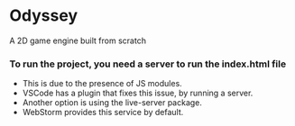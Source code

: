 # Odyssey
A 2D game engine built from scratch

### To run the project, you need a server to run the index.html file
- This is due to the presence of JS modules.
- VSCode has a plugin that fixes this issue, by running a server.
- Another option is using the live-server package.
- WebStorm provides this service by default.
